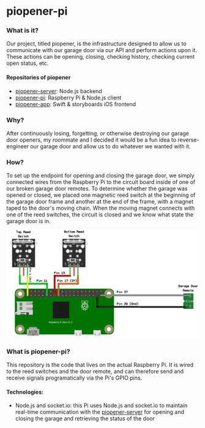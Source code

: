 # piopener-pi

### What is it?

Our project, titled piopener, is the infrastructure designed to allow us to communicate with our garage door via our API and perform actions upon it. These actions can be opening, closing, checking history, checking current open status, etc.

#### Repositories of piopener

- [piopener-server](https://github.com/joeylemon/piopener-server): Node.js backend
- [piopener-pi](https://github.com/joeylemon/piopener-pi): Raspberry Pi & Node.js client
- [piopener-app](https://github.com/joeylemon/piopener-app): Swift & storyboards iOS frontend

### Why?

After continuously losing, forgetting, or otherwise destroying our garage door openers, my roommate and I decided it would be a fun idea to reverse-engineer our garage door and allow us to do whatever we wanted with it.

### How?

To set up the endpoint for opening and closing the garage door, we simply connected wires from the Raspberry Pi to the circuit board inside of one of our broken garage door remotes. To determine whether the garage was opened or closed, we placed one magnetic reed switch at the beginning of the garage door frame and another at the end of the frame, with a magnet taped to the door's moving chain. When the moving magnet connects with one of the reed switches, the circuit is closed and we know what state the garage door is in.

![Wiring diagram of piopener-pi](https://github.com/joeylemon/piopener-pi/blob/master/wiring/Wiring%20Diagram.png?raw=true)

### What is piopener-pi?

This repository is the code that lives on the actual Raspberry Pi. It is wired to the reed switches and the door remote, and can therefore send and receive signals programatically via the Pi's GPIO pins.

#### Technologies:
- Node.js and socket.io: this Pi uses Node.js and socket.io to maintain real-time communication with the [piopener-server](https://github.com/joeylemon/piopener-server) for opening and closing the garage and retrieving the status of the door
